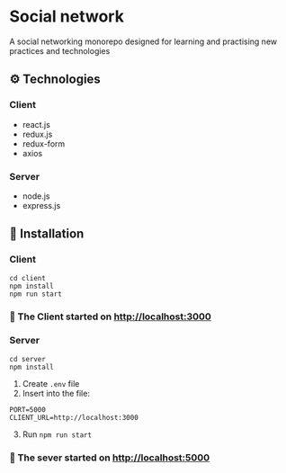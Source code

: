 # Social network

A social networking monorepo designed for learning and practising new practices and technologies

## ⚙️ Technologies

### Client

- react.js
- redux.js
- redux-form
- axios

### Server

- node.js
- express.js

## 🚀 Installation

### Client

```shell
cd client
npm install
npm run start
```

### 🎉 The Client started on [http://localhost:3000](http://localhost:3000)

### Server

```shell
cd server
npm install
```

1. Create `.env` file
2. Insert into the file:

```dotenv
PORT=5000
CLIENT_URL=http://localhost:3000
```

3. Run `npm run start`

### 🎉 The sever started on [http://localhost:5000](http://localhost:5000)